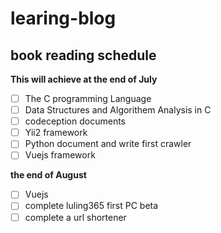 # learing-blog
## book reading schedule

**This will achieve at the end of July**
- [ ] The C programming Language
- [ ] Data Structures and Algorithem Analysis in C
- [ ] codeception documents
- [ ] Yii2 framework
- [ ] Python document and write first crawler
- [ ] Vuejs framework 

**the end of August**
- [ ] Vuejs
- [ ] complete luling365 first PC beta
- [ ] complete a url shortener 